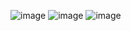 ![image](https://github.com/user-attachments/assets/d289930d-504a-40d9-8e84-e2e8f7537288)
![image](https://github.com/user-attachments/assets/e0337635-4593-4064-8c50-0ec424037dce)
![image](https://github.com/user-attachments/assets/18be868f-d42f-4b52-aed1-e83c50ea3a17)


